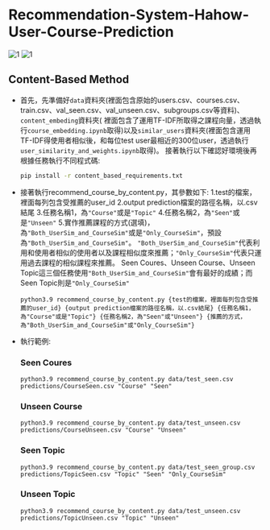 # Recommendation-System-Hahow-User-Course-Prediction
![1](https://user-images.githubusercontent.com/69178839/221357423-18ab7489-a34b-4b1b-b6a2-d1721120e586.png)
![1](https://user-images.githubusercontent.com/69178839/221357414-60c58e0b-4c93-46bc-a7c9-e4b6b7219d83.png)

## Content-Based Method
* 首先，先準備好`data`資料夾(裡面包含原始的users.csv、courses.csv、train.csv、val_seen.csv、val_unseen.csv、subgroups.csv等資料)、`content_embeding`資料夾(
    裡面包含了運用TF-IDF所取得之課程向量，透過執行`course_embedding.ipynb`取得)以及`similar_users`資料夾(裡面包含運用TF-IDF得使用者相似後，和每位test user最相近的300位user，透過執行`user_similarity_and_weights.ipynb`取得)。
    接著執行以下確認好環境後再根據任務執行不同程式碼:
    ```bash
    pip install -r content_based_requirements.txt
    ```
* 接著執行recommend_course_by_content.py，其參數如下:
    1.test的檔案，裡面每列包含受推薦的user_id
    2.output prediction檔案的路徑名稱，以.csv結尾
    3.任務名稱1，為`"Course"`或是`"Topic"`
    4.任務名稱2，為`"Seen"`或是`"Unseen"`
    5.實作推薦課程的方式(選填)，為`"Both_UserSim_and_CourseSim"`或是`"Only_CourseSim"`，預設為`"Both_UserSim_and_CourseSim"`。
    `"Both_UserSim_and_CourseSim"`代表利用和使用者相似的使用者以及課程相似度來推薦；`"Only_CourseSim"`代表只運用過去課程的相似課程來推薦。
    Seen Coures、Unseen Course、Unseen Topic這三個任務使用`"Both_UserSim_and_CourseSim"`會有最好的成績；而Seen Topic則是`"Only_CourseSim"`
    ```bash=
    python3.9 recommend_course_by_content.py {test的檔案，裡面每列包含受推薦的user_id} {output prediction檔案的路徑名稱，以.csv結尾} {任務名稱1，為"Course"或是"Topic"} {任務名稱2，為"Seen"或"Unseen"} {推薦的方式，為"Both_UserSim_and_CourseSim"或"Only_CourseSim"}
    ```
* 執行範例:
    ### Seen Coures
    ```bash=
    python3.9 recommend_course_by_content.py data/test_seen.csv predictions/CourseSeen.csv "Course" "Seen"
    ```
    ### Unseen Course
    ```bash=
    python3.9 recommend_course_by_content.py data/test_unseen.csv predictions/CourseUnseen.csv "Course" "Unseen"
    ```
    ### Seen Topic
    ```bash=
    python3.9 recommend_course_by_content.py data/test_seen_group.csv predictions/TopicSeen.csv "Topic" "Seen" "Only_CourseSim"
    ```
    ### Unseen Topic
    ```bash=
    python3.9 recommend_course_by_content.py data/test_unseen.csv predictions/TopicUnseen.csv "Topic" "Unseen"
